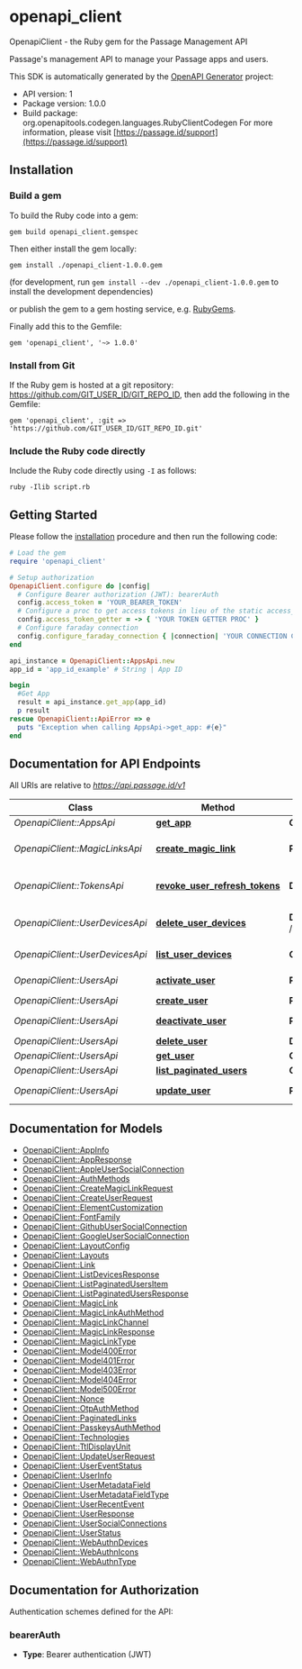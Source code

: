 # openapi_client

OpenapiClient - the Ruby gem for the Passage Management API

Passage's management API to manage your Passage apps and users.

This SDK is automatically generated by the [OpenAPI Generator](https://openapi-generator.tech) project:

- API version: 1
- Package version: 1.0.0
- Build package: org.openapitools.codegen.languages.RubyClientCodegen
For more information, please visit [https://passage.id/support](https://passage.id/support)

## Installation

### Build a gem

To build the Ruby code into a gem:

```shell
gem build openapi_client.gemspec
```

Then either install the gem locally:

```shell
gem install ./openapi_client-1.0.0.gem
```

(for development, run `gem install --dev ./openapi_client-1.0.0.gem` to install the development dependencies)

or publish the gem to a gem hosting service, e.g. [RubyGems](https://rubygems.org/).

Finally add this to the Gemfile:

    gem 'openapi_client', '~> 1.0.0'

### Install from Git

If the Ruby gem is hosted at a git repository: https://github.com/GIT_USER_ID/GIT_REPO_ID, then add the following in the Gemfile:

    gem 'openapi_client', :git => 'https://github.com/GIT_USER_ID/GIT_REPO_ID.git'

### Include the Ruby code directly

Include the Ruby code directly using `-I` as follows:

```shell
ruby -Ilib script.rb
```

## Getting Started

Please follow the [installation](#installation) procedure and then run the following code:

```ruby
# Load the gem
require 'openapi_client'

# Setup authorization
OpenapiClient.configure do |config|
  # Configure Bearer authorization (JWT): bearerAuth
  config.access_token = 'YOUR_BEARER_TOKEN'
  # Configure a proc to get access tokens in lieu of the static access_token configuration
  config.access_token_getter = -> { 'YOUR TOKEN GETTER PROC' } 
  # Configure faraday connection
  config.configure_faraday_connection { |connection| 'YOUR CONNECTION CONFIG PROC' }
end

api_instance = OpenapiClient::AppsApi.new
app_id = 'app_id_example' # String | App ID

begin
  #Get App
  result = api_instance.get_app(app_id)
  p result
rescue OpenapiClient::ApiError => e
  puts "Exception when calling AppsApi->get_app: #{e}"
end

```

## Documentation for API Endpoints

All URIs are relative to *https://api.passage.id/v1*

Class | Method | HTTP request | Description
------------ | ------------- | ------------- | -------------
*OpenapiClient::AppsApi* | [**get_app**](docs/AppsApi.md#get_app) | **GET** /apps/{app_id} | Get App
*OpenapiClient::MagicLinksApi* | [**create_magic_link**](docs/MagicLinksApi.md#create_magic_link) | **POST** /apps/{app_id}/magic-links | Create Embeddable Magic Link
*OpenapiClient::TokensApi* | [**revoke_user_refresh_tokens**](docs/TokensApi.md#revoke_user_refresh_tokens) | **DELETE** /apps/{app_id}/users/{user_id}/tokens | Revokes refresh tokens
*OpenapiClient::UserDevicesApi* | [**delete_user_devices**](docs/UserDevicesApi.md#delete_user_devices) | **DELETE** /apps/{app_id}/users/{user_id}/devices/{device_id} | Delete a device for a user
*OpenapiClient::UserDevicesApi* | [**list_user_devices**](docs/UserDevicesApi.md#list_user_devices) | **GET** /apps/{app_id}/users/{user_id}/devices | List User Devices
*OpenapiClient::UsersApi* | [**activate_user**](docs/UsersApi.md#activate_user) | **PATCH** /apps/{app_id}/users/{user_id}/activate | Activate User
*OpenapiClient::UsersApi* | [**create_user**](docs/UsersApi.md#create_user) | **POST** /apps/{app_id}/users | Create User
*OpenapiClient::UsersApi* | [**deactivate_user**](docs/UsersApi.md#deactivate_user) | **PATCH** /apps/{app_id}/users/{user_id}/deactivate | Deactivate User
*OpenapiClient::UsersApi* | [**delete_user**](docs/UsersApi.md#delete_user) | **DELETE** /apps/{app_id}/users/{user_id} | Delete User
*OpenapiClient::UsersApi* | [**get_user**](docs/UsersApi.md#get_user) | **GET** /apps/{app_id}/users/{user_id} | Get User
*OpenapiClient::UsersApi* | [**list_paginated_users**](docs/UsersApi.md#list_paginated_users) | **GET** /apps/{app_id}/users | List Users
*OpenapiClient::UsersApi* | [**update_user**](docs/UsersApi.md#update_user) | **PATCH** /apps/{app_id}/users/{user_id} | Update User


## Documentation for Models

 - [OpenapiClient::AppInfo](docs/AppInfo.md)
 - [OpenapiClient::AppResponse](docs/AppResponse.md)
 - [OpenapiClient::AppleUserSocialConnection](docs/AppleUserSocialConnection.md)
 - [OpenapiClient::AuthMethods](docs/AuthMethods.md)
 - [OpenapiClient::CreateMagicLinkRequest](docs/CreateMagicLinkRequest.md)
 - [OpenapiClient::CreateUserRequest](docs/CreateUserRequest.md)
 - [OpenapiClient::ElementCustomization](docs/ElementCustomization.md)
 - [OpenapiClient::FontFamily](docs/FontFamily.md)
 - [OpenapiClient::GithubUserSocialConnection](docs/GithubUserSocialConnection.md)
 - [OpenapiClient::GoogleUserSocialConnection](docs/GoogleUserSocialConnection.md)
 - [OpenapiClient::LayoutConfig](docs/LayoutConfig.md)
 - [OpenapiClient::Layouts](docs/Layouts.md)
 - [OpenapiClient::Link](docs/Link.md)
 - [OpenapiClient::ListDevicesResponse](docs/ListDevicesResponse.md)
 - [OpenapiClient::ListPaginatedUsersItem](docs/ListPaginatedUsersItem.md)
 - [OpenapiClient::ListPaginatedUsersResponse](docs/ListPaginatedUsersResponse.md)
 - [OpenapiClient::MagicLink](docs/MagicLink.md)
 - [OpenapiClient::MagicLinkAuthMethod](docs/MagicLinkAuthMethod.md)
 - [OpenapiClient::MagicLinkChannel](docs/MagicLinkChannel.md)
 - [OpenapiClient::MagicLinkResponse](docs/MagicLinkResponse.md)
 - [OpenapiClient::MagicLinkType](docs/MagicLinkType.md)
 - [OpenapiClient::Model400Error](docs/Model400Error.md)
 - [OpenapiClient::Model401Error](docs/Model401Error.md)
 - [OpenapiClient::Model403Error](docs/Model403Error.md)
 - [OpenapiClient::Model404Error](docs/Model404Error.md)
 - [OpenapiClient::Model500Error](docs/Model500Error.md)
 - [OpenapiClient::Nonce](docs/Nonce.md)
 - [OpenapiClient::OtpAuthMethod](docs/OtpAuthMethod.md)
 - [OpenapiClient::PaginatedLinks](docs/PaginatedLinks.md)
 - [OpenapiClient::PasskeysAuthMethod](docs/PasskeysAuthMethod.md)
 - [OpenapiClient::Technologies](docs/Technologies.md)
 - [OpenapiClient::TtlDisplayUnit](docs/TtlDisplayUnit.md)
 - [OpenapiClient::UpdateUserRequest](docs/UpdateUserRequest.md)
 - [OpenapiClient::UserEventStatus](docs/UserEventStatus.md)
 - [OpenapiClient::UserInfo](docs/UserInfo.md)
 - [OpenapiClient::UserMetadataField](docs/UserMetadataField.md)
 - [OpenapiClient::UserMetadataFieldType](docs/UserMetadataFieldType.md)
 - [OpenapiClient::UserRecentEvent](docs/UserRecentEvent.md)
 - [OpenapiClient::UserResponse](docs/UserResponse.md)
 - [OpenapiClient::UserSocialConnections](docs/UserSocialConnections.md)
 - [OpenapiClient::UserStatus](docs/UserStatus.md)
 - [OpenapiClient::WebAuthnDevices](docs/WebAuthnDevices.md)
 - [OpenapiClient::WebAuthnIcons](docs/WebAuthnIcons.md)
 - [OpenapiClient::WebAuthnType](docs/WebAuthnType.md)


## Documentation for Authorization


Authentication schemes defined for the API:
### bearerAuth

- **Type**: Bearer authentication (JWT)

